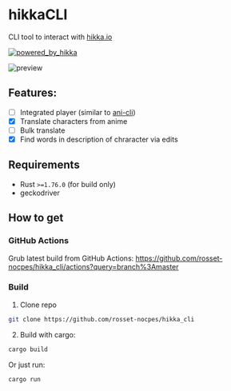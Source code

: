 # hikkaCLI
CLI tool to interact with [hikka.io](https://hikka.io)

[![powered_by_hikka](https://rosset-nocpes.github.io/ua-badges/src/powered-by-hikka.svg)](https://hikka.io/)

![preview](https://github.com/rosset-nocpes/hikka_cli/assets/53056080/1e5cfac2-e4c9-4019-b001-f355e426c8b6)

## **Features**:
- [ ] Integrated player (similar to [ani-cli](https://github.com/pystardust/ani-cli))
- [x] Translate characters from anime
- [ ] Bulk translate
- [x] Find words in description of chraracter via edits

## Requirements

- Rust `>=1.76.0` (for build only)
- geckodriver

## How to get

### GitHub Actions

Grub latest build from GitHub Actions: https://github.com/rosset-nocpes/hikka_cli/actions?query=branch%3Amaster

### Build

1. Clone repo

```bash
git clone https://github.com/rosset-nocpes/hikka_cli
```

2. Build with cargo:

```bash
cargo build
```

Or just run:

```bash
cargo run
```

